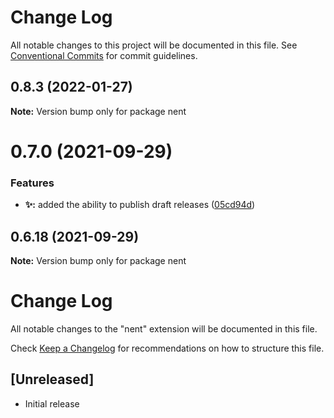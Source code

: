 # Change Log

All notable changes to this project will be documented in this file.
See [Conventional Commits](https://conventionalcommits.org) for commit guidelines.

## 0.8.3 (2022-01-27)

**Note:** Version bump only for package nent





# 0.7.0 (2021-09-29)


### Features

* **✨:** added the ability to publish draft releases ([05cd94d](https://github.com/nent/nent/commit/05cd94d6f1ec1e111c10c8d16cd80a6c84c9bfbf))





## 0.6.18 (2021-09-29)

**Note:** Version bump only for package nent





# Change Log

All notable changes to the "nent" extension will be documented in this file.

Check [Keep a Changelog](http://keepachangelog.com/) for recommendations on how to structure this file.

## [Unreleased]

- Initial release

